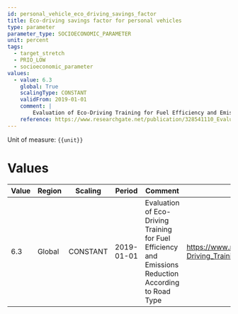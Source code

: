 ```yaml
---
id: personal_vehicle_eco_driving_savings_factor
title: Eco-driving savings factor for personal vehicles
type: parameter
parameter_type: SOCIOECONOMIC_PARAMETER
unit: percent
tags:
  - target_stretch
  - PRIO_LOW
  - socioeconomic_parameter
values:
  - value: 6.3
    global: True
    scalingType: CONSTANT
    validFrom: 2019-01-01
    comment: |
        Evaluation of Eco-Driving Training for Fuel Efficiency and Emissions Reduction According to Road Type
    reference: https://www.researchgate.net/publication/328541110_Evaluation_of_Eco-Driving_Training_for_Fuel_Efficiency_and_Emissions_Reduction_According_to_Road_Type
---
```



Unit of measure: `{{unit}}`


# Values


| Value | Region | Scaling | Period | Comment | Reference |
|-------|--------|---------|--------|---------|-----------|
| 6.3 | Global | CONSTANT | 2019-01-01 | Evaluation of Eco-Driving Training for Fuel Efficiency and Emissions Reduction According to Road Type | https://www.researchgate.net/publication/328541110_Evaluation_of_Eco-Driving_Training_for_Fuel_Efficiency_and_Emissions_Reduction_According_to_Road_Type |


